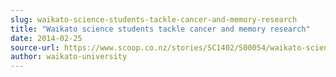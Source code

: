 ```yaml
---
slug: waikato-science-students-tackle-cancer-and-memory-research
title: "Waikato science students tackle cancer and memory research"
date: 2014-02-25
source-url: https://www.scoop.co.nz/stories/SC1402/S00054/waikato-science-students-tackle-cancer-and-memory-research.htm
author: waikato-university
---
```


